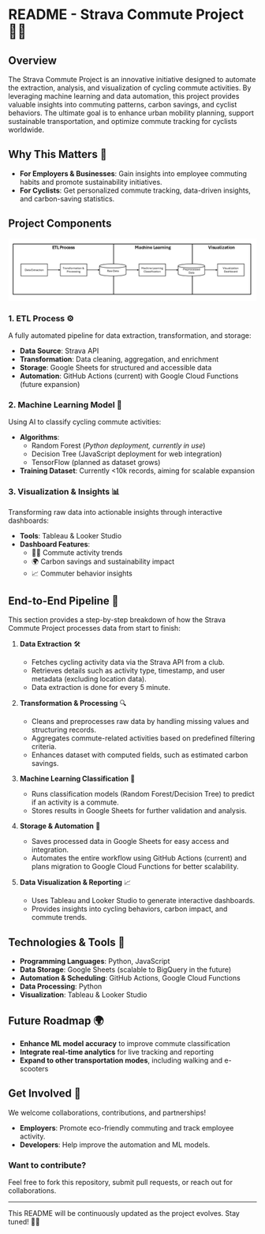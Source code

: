 # README - Strava Commute Project 🚴‍♂️

## Overview

The Strava Commute Project is an innovative initiative designed to automate the extraction, analysis, and visualization of cycling commute activities. By leveraging machine learning and data automation, this project provides valuable insights into commuting patterns, carbon savings, and cyclist behaviors. The ultimate goal is to enhance urban mobility planning, support sustainable transportation, and optimize commute tracking for cyclists worldwide.

## Why This Matters 🚀

- **For Employers & Businesses**: Gain insights into employee commuting habits and promote sustainability initiatives.
- **For Cyclists**: Get personalized commute tracking, data-driven insights, and carbon-saving statistics.

## Project Components

<div align="center">
  <img src="flowchart b2w.png">
</div>

### 1. **ETL Process** ⚙️

A fully automated pipeline for data extraction, transformation, and storage:

- **Data Source**: Strava API
- **Transformation**: Data cleaning, aggregation, and enrichment
- **Storage**: Google Sheets for structured and accessible data
- **Automation**: GitHub Actions (current) with Google Cloud Functions (future expansion)

### 2. **Machine Learning Model** 🧠

Using AI to classify cycling commute activities:

- **Algorithms**:
  - Random Forest (_Python deployment, currently in use_)
  - Decision Tree (JavaScript deployment for web integration)
  - TensorFlow (planned as dataset grows)
- **Training Dataset**: Currently <10k records, aiming for scalable expansion

### 3. **Visualization & Insights** 📊

Transforming raw data into actionable insights through interactive dashboards:

- **Tools**: Tableau & Looker Studio
- **Dashboard Features**:
  - 🚴‍♂️ Commute activity trends
  - 🌍 Carbon savings and sustainability impact
  - 📈 Commuter behavior insights

## End-to-End Pipeline 🔄
This section provides a step-by-step breakdown of how the Strava Commute Project processes data from start to finish:

1. **Data Extraction** 🛠️
   - Fetches cycling activity data via the Strava API from a club.
   - Retrieves details such as activity type, timestamp, and user metadata (excluding location data).
   - Data extraction is done for every 5 minute.

2. **Transformation & Processing** 🔍
   - Cleans and preprocesses raw data by handling missing values and structuring records.
   - Aggregates commute-related activities based on predefined filtering criteria.
   - Enhances dataset with computed fields, such as estimated carbon savings.

3. **Machine Learning Classification** 🤖
   - Runs classification models (Random Forest/Decision Tree) to predict if an activity is a commute.
   - Stores results in Google Sheets for further validation and analysis.

4. **Storage & Automation** 📂
   - Saves processed data in Google Sheets for easy access and integration.
   - Automates the entire workflow using GitHub Actions (current) and plans migration to Google Cloud Functions for better scalability.

5. **Data Visualization & Reporting** 📈
   - Uses Tableau and Looker Studio to generate interactive dashboards.
   - Provides insights into cycling behaviors, carbon impact, and commute trends.

## Technologies & Tools 🔧

- **Programming Languages**: Python, JavaScript
- **Data Storage**: Google Sheets (scalable to BigQuery in the future)
- **Automation & Scheduling**: GitHub Actions, Google Cloud Functions
- **Data Processing**: Python
- **Visualization**: Tableau & Looker Studio

## Future Roadmap 🌍

- **Enhance ML model accuracy** to improve commute classification
- **Integrate real-time analytics** for live tracking and reporting
- **Expand to other transportation modes**, including walking and e-scooters

## Get Involved 🤝

We welcome collaborations, contributions, and partnerships!

- **Employers**: Promote eco-friendly commuting and track employee activity.
- **Developers**: Help improve the automation and ML models.

### Want to contribute?

Feel free to fork this repository, submit pull requests, or reach out for collaborations.

---

This README will be continuously updated as the project evolves. Stay tuned! 🚴‍♀️

